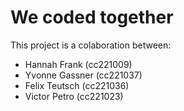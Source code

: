 # We coded together

This project is a colaboration between:

- Hannah Frank (cc221009)
- Yvonne Gassner (cc221037)
- Felix Teutsch (cc221036)
- Victor Petro (cc221023)
